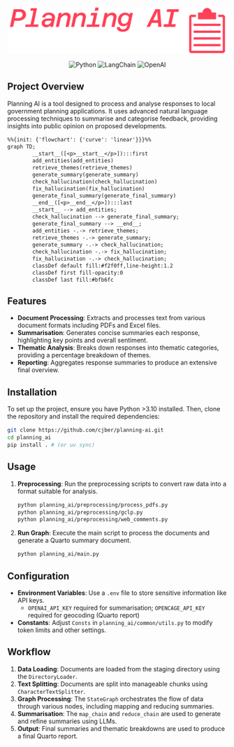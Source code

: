 <div align="center">

![](./reports/DOCS/figs/planning-ai-high-resolution-logo-transparent.png)

![Python](https://img.shields.io/badge/Python-FFD43B?style=for-the-badge&logo=python&logoColor=blue)
![LangChain](https://img.shields.io/badge/langchain-1C3C3C?style=for-the-badge&logo=langchain&logoColor=white)
![OpenAI](https://img.shields.io/badge/OpenAI-74aa9c?style=for-the-badge&logo=openai&logoColor=white)

</div>

## Project Overview

Planning AI is a tool designed to process and analyse responses to local government planning applications. It uses advanced natural language processing techniques to summarise and categorise feedback, providing insights into public opinion on proposed developments.

```mermaid
%%{init: {'flowchart': {'curve': 'linear'}}}%%
graph TD;
        __start__([<p>__start__</p>]):::first
        add_entities(add_entities)
        retrieve_themes(retrieve_themes)
        generate_summary(generate_summary)
        check_hallucination(check_hallucination)
        fix_hallucination(fix_hallucination)
        generate_final_summary(generate_final_summary)
        __end__([<p>__end__</p>]):::last
        __start__ --> add_entities;
        check_hallucination --> generate_final_summary;
        generate_final_summary --> __end__;
        add_entities -.-> retrieve_themes;
        retrieve_themes -.-> generate_summary;
        generate_summary -.-> check_hallucination;
        check_hallucination -.-> fix_hallucination;
        fix_hallucination -.-> check_hallucination;
        classDef default fill:#f2f0ff,line-height:1.2
        classDef first fill-opacity:0
        classDef last fill:#bfb6fc
```

## Features

- **Document Processing**: Extracts and processes text from various document formats including PDFs and Excel files.
- **Summarisation**: Generates concise summaries each response, highlighting key points and overall sentiment.
- **Thematic Analysis**: Breaks down responses into thematic categories, providing a percentage breakdown of themes.
- **Reporting**: Aggregates response summaries to produce an extensive final overview.

## Installation

To set up the project, ensure you have Python >3.10 installed. Then, clone the repository and install the required dependencies:

```bash
git clone https://github.com/cjber/planning-ai.git
cd planning_ai
pip install . # (or uv sync)
```

## Usage

1. **Preprocessing**: Run the preprocessing scripts to convert raw data into a format suitable for analysis.
   ```bash
   python planning_ai/preprocessing/process_pdfs.py
   python planning_ai/preprocessing/gclp.py
   python planning_ai/preprocessing/web_comments.py
   ```

2. **Run Graph**: Execute the main script to process the documents and generate a Quarto summary document.
   ```bash
   python planning_ai/main.py
   ```

## Configuration

- **Environment Variables**: Use a `.env` file to store sensitive information like API keys.
    - `OPENAI_API_KEY` required for summarisation; `OPENCAGE_API_KEY` required for geocoding (Quarto report)
- **Constants**: Adjust `Consts` in `planning_ai/common/utils.py` to modify token limits and other settings.

## Workflow

1. **Data Loading**: Documents are loaded from the staging directory using the `DirectoryLoader`.
2. **Text Splitting**: Documents are split into manageable chunks using `CharacterTextSplitter`.
3. **Graph Processing**: The `StateGraph` orchestrates the flow of data through various nodes, including mapping and reducing summaries.
4. **Summarisation**: The `map_chain` and `reduce_chain` are used to generate and refine summaries using LLMs.
5. **Output**: Final summaries and thematic breakdowns are used to produce a final Quarto report.
